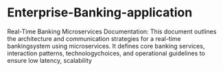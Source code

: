 # Enterprise-Banking-application
Real-Time Banking Microservices Documentation: This document outlines the architecture and communication strategies for a real-time bankingsystem using microservices. It defines core banking services, interaction patterns, technologychoices, and operational guidelines to ensure low latency, scalability
